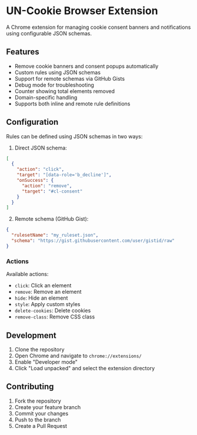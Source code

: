 # UN-Cookie Browser Extension

A Chrome extension for managing cookie consent banners and notifications using configurable JSON schemas.

## Features

- Remove cookie banners and consent popups automatically
- Custom rules using JSON schemas
- Support for remote schemas via GitHub Gists
- Debug mode for troubleshooting
- Counter showing total elements removed
- Domain-specific handling
- Supports both inline and remote rule definitions

## Configuration

Rules can be defined using JSON schemas in two ways:

1. Direct JSON schema:
```json
[
  {
    "action": "click",
    "target": "[data-role='b_decline']",
    "onSuccess": {
      "action": "remove",
      "target": "#cl-consent"
    }
  }
]
```

2. Remote schema (GitHub Gist):
```json
{
  "rulesetName": "my_ruleset.json",
  "schema": "https://gist.githubusercontent.com/user/gistid/raw"
}
```

### Actions

Available actions:
- `click`: Click an element
- `remove`: Remove an element
- `hide`: Hide an element
- `style`: Apply custom styles
- `delete-cookies`: Delete cookies
- `remove-class`: Remove CSS class

## Development

1. Clone the repository
2. Open Chrome and navigate to `chrome://extensions/`
3. Enable "Developer mode"
4. Click "Load unpacked" and select the extension directory

## Contributing

1. Fork the repository
2. Create your feature branch
3. Commit your changes
4. Push to the branch
5. Create a Pull Request